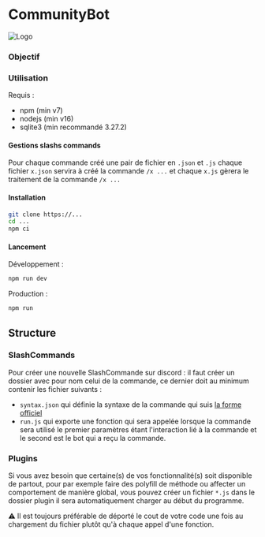 # CommunityBot

![Logo](https://cdn.discordapp.com/avatars/890170798290141234/3997b18668946add0f1b1fdf89545b27.webp?size=128)

### Objectif


### Utilisation

Requis :
 - npm (min v7)
 - nodejs (min v16)
 - sqlite3 (min recommandé 3.27.2)

#### Gestions slashs commands
Pour chaque commande créé une pair de fichier en `.json` et `.js`
chaque fichier `x.json` servira à créé la commande `/x ...`
et chaque `x.js` gèrera le traitement de la commande `/x ...`

#### Installation
```bash
git clone https://...
cd ...
npm ci
```
#### Lancement
Développement :
```bash
npm run dev
```
Production :
```bash
npm run
```


## Structure

### SlashCommands

Pour créer une nouvelle SlashCommande sur discord : il faut créer un dossier avec pour nom celui de la commande, ce dernier doit au minimum contenir les fichier suivants :
 - `syntax.json` qui définie la syntaxe de la commande qui suis [la forme officiel](https://discord.com/developers/docs/interactions/application-commands#slash-commands-example-slash-command)
 - `run.js` qui exporte une fonction qui sera appelée lorsque la commande sera utilisé le premier paramètres étant l'interaction lié à la commande et le second est le bot qui a reçu la commande.

### Plugins

Si vous avez besoin que certaine(s) de vos fonctionnalité(s) soit disponible de partout, pour par exemple faire des polyfill de méthode ou affecter un comportement de manière global, vous pouvez créer un fichier `*.js` dans le dossier plugin il sera automatiquement charger au début du programme.

⚠️ Il est toujours préférable de déporté le cout de votre code une fois au chargement du fichier plutôt qu'à chaque appel d'une fonction.